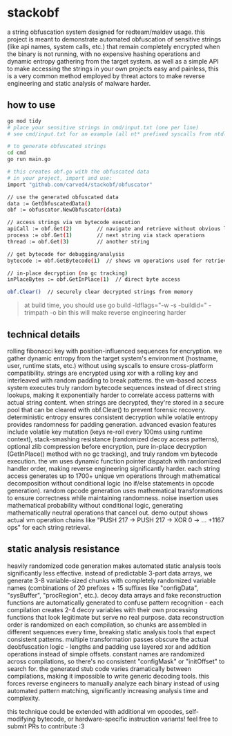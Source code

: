 # stackobf

a string obfuscation system designed for redteam/maldev usage. this project is meant to demonstrate automated obfuscation of sensitive strings (like api names, system calls, etc.) that remain completely encrypted when the binary is not running, with no expensive hashing operations and dynamic entropy gathering from the target system. as well as a simple API to make accessing the strings in your own projects easy and painless, this is a very common method employed by threat actors to make reverse engineering and static analysis of malware harder. 

## how to use

```bash
go mod tidy 
# place your sensitive strings in cmd/input.txt (one per line)
# see cmd/input.txt for an example (all nt* prefixed syscalls from ntdll)

# to generate obfuscated strings
cd cmd
go run main.go 

# this creates obf.go with the obfuscated data
# in your project, import and use:
import "github.com/carved4/stackobf/obfuscator"

// use the generated obfuscated data
data := GetObfuscatedData()
obf := obfuscator.NewObfuscator(data)

// access strings via vm bytecode execution
apiCall := obf.Get(2)        // navigate and retrieve without obvious lookups
process := obf.Get(1)        // next string via stack operations
thread := obf.Get(3)         // another string

// get bytecode for debugging/analysis
bytecode := obf.GetBytecode(1)  // shows vm operations used for retrieval

// in-place decryption (no gc tracking)
inPlaceBytes := obf.GetInPlace(1)  // direct byte access

obf.Clear()  // securely clear decrypted strings from memory
```

> at build time, you should use go build -ldflags="-w -s -buildid=" -trimpath -o bin
> this will make reverse engineering harder 

## technical details

rolling fibonacci key with position-influenced sequences for encryption. we gather dynamic entropy from the target system's environment (hostname, user, runtime stats, etc.) without using syscalls to ensure cross-platform compatibility. strings are encrypted using xor with a rolling key and interleaved with random padding to break patterns. the vm-based access system executes truly random bytecode sequences instead of direct string lookups, making it exponentially harder to correlate access patterns with actual string content. when strings are decrypted, they're stored in a secure pool that can be cleared with obf.Clear() to prevent forensic recovery. deterministic entropy ensures consistent decryption while volatile entropy provides randomness for padding generation. advanced evasion features include volatile key mutation (keys re-roll every 100ms using runtime context), stack-smashing resistance (randomized decoy access patterns), optional zlib compression before encryption, pure in-place decryption (GetInPlace() method with no gc tracking), and truly random vm bytecode execution. the vm uses dynamic function pointer dispatch with randomized handler order, making reverse engineering significantly harder. each string access generates up to 1700+ unique vm operations through mathematical decomposition without conditional logic (no if/else statements in opcode generation). random opcode generation uses mathematical transformations to ensure correctness while maintaining randomness. noise insertion uses mathematical probability without conditional logic, generating mathematically neutral operations that cancel out. demo output shows actual vm operation chains like "PUSH 217 -> PUSH 217 -> XOR 0 -> ... +1167 ops" for each string retrieval. 

## static analysis resistance

heavily randomized code generation makes automated static analysis tools significantly less effective. instead of predictable 3-part data arrays, we generate 3-8 variable-sized chunks with completely randomized variable names (combinations of 20 prefixes + 15 suffixes like "configData", "sysBuffer", "procRegion", etc.). decoy data arrays and fake reconstruction functions are automatically generated to confuse pattern recognition - each compilation creates 2-4 decoy variables with their own processing functions that look legitimate but serve no real purpose. data reconstruction order is randomized on each compilation, so chunks are assembled in different sequences every time, breaking static analysis tools that expect consistent patterns. multiple transformation passes obscure the actual deobfuscation logic - lengths and padding use layered xor and addition operations instead of simple offsets. constant names are randomized across compilations, so there's no consistent "configMask" or "initOffset" to search for. the generated stub code varies dramatically between compilations, making it impossible to write generic decoding tools. this forces reverse engineers to manually analyze each binary instead of using automated pattern matching, significantly increasing analysis time and complexity.

this technique could be extended with additional vm opcodes, self-modifying bytecode, or hardware-specific instruction variants! feel free to submit PRs to contribute :3
